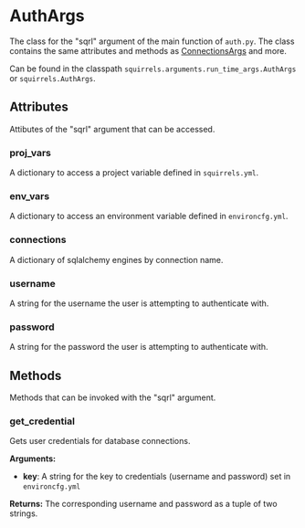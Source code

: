 # AuthArgs

The class for the "sqrl" argument of the main function of `auth.py`. The class contains the same attributes and methods as [ConnectionsArgs](./ConnectionsArgs) and more.

Can be found in the classpath `squirrels.arguments.run_time_args.AuthArgs` or `squirrels.AuthArgs`.

## Attributes

Attibutes of the "sqrl" argument that can be accessed.

### proj_vars

A dictionary to access a project variable defined in `squirrels.yml`.

### env_vars

A dictionary to access an environment variable defined in `environcfg.yml`.

### connections

A dictionary of sqlalchemy engines by connection name.

### username

A string for the username the user is attempting to authenticate with.

### password

A string for the password the user is attempting to authenticate with.

## Methods

Methods that can be invoked with the "sqrl" argument.

### get_credential

Gets user credentials for database connections.

**Arguments:**

- **key**: A string for the key to credentials (username and password) set in `environcfg.yml`

**Returns:** The corresponding username and password as a tuple of two strings.
